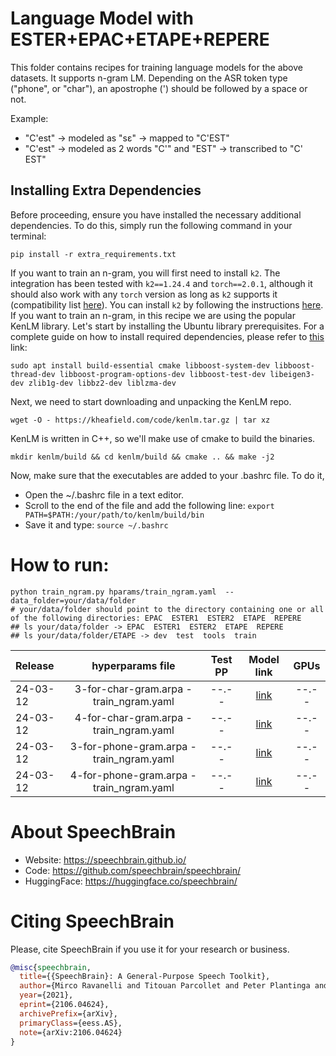 # Language Model with ESTER+EPAC+ETAPE+REPERE
This folder contains recipes for training language models for the above datasets.
It supports n-gram LM.
Depending on the ASR token type ("phone", or "char"), an apostrophe (') should
be followed by a space or not.

Example:
* "C'est" -> modeled as "sɛ" -> mapped to "C'EST"
* "C'est" -> modeled as 2 words "C'" and "EST" -> transcribed to "C' EST"

## Installing Extra Dependencies

Before proceeding, ensure you have installed the necessary additional dependencies. To do this, simply run the following command in your terminal:

```
pip install -r extra_requirements.txt
```

If you want to train an n-gram, you will first need to install `k2`. The integration has been tested with `k2==1.24.4` and `torch==2.0.1`, although it should also work with any `torch` version as long as `k2` supports it (compatibility list [here](https://k2-fsa.github.io/k2/installation/pre-compiled-cuda-wheels-linux/index.html)). You can install `k2` by following the instructions [here](https://k2-fsa.github.io/k2/installation/from_wheels.html#linux-cuda-example).
If you want to train an n-gram, in this recipe we are using the popular KenLM library. Let's start by installing the Ubuntu library prerequisites. For a complete guide on how to install required dependencies, please refer to [this](https://kheafield.com/code/kenlm/dependencies/) link:
 ```
 sudo apt install build-essential cmake libboost-system-dev libboost-thread-dev libboost-program-options-dev libboost-test-dev libeigen3-dev zlib1g-dev libbz2-dev liblzma-dev
 ```

 Next, we need to start downloading and unpacking the KenLM repo.
 ```
 wget -O - https://kheafield.com/code/kenlm.tar.gz | tar xz
 ```

KenLM is written in C++, so we'll make use of cmake to build the binaries.
 ```
mkdir kenlm/build && cd kenlm/build && cmake .. && make -j2
 ```

Now, make sure that the executables are added to your .bashrc file. To do it,
- Open the ~/.bashrc file in a text editor.
- Scroll to the end of the file and add the following line:  ```export PATH=$PATH:/your/path/to/kenlm/build/bin ```
- Save it and type:  `source ~/.bashrc `

# How to run:
```shell
python train_ngram.py hparams/train_ngram.yaml  --data_folder=your/data/folder
# your/data/folder should point to the directory containing one or all of the following directories: EPAC  ESTER1  ESTER2  ETAPE  REPERE
## ls your/data/folder -> EPAC  ESTER1  ESTER2  ETAPE  REPERE
## ls your/data/folder/ETAPE -> dev  test  tools  train
```

| Release | hyperparams file | Test PP | Model link | GPUs |
| :---     | :---: | :---: | :---: | :---: |
| 24-03-12 | 3-for-char-gram.arpa - train_ngram.yaml | --.-- | [link](https://www.dropbox.com/TODO) | --.-- |
| 24-03-12 | 4-for-char-gram.arpa - train_ngram.yaml | --.-- | [link](https://www.dropbox.com/TODO) | --.-- |
| 24-03-12 | 3-for-phone-gram.arpa - train_ngram.yaml | --.-- | [link](https://www.dropbox.com/TODO) | --.-- |
| 24-03-12 | 4-for-phone-gram.arpa - train_ngram.yaml | --.-- | [link](https://www.dropbox.com/TODO) | --.-- |


# **About SpeechBrain**
- Website: https://speechbrain.github.io/
- Code: https://github.com/speechbrain/speechbrain/
- HuggingFace: https://huggingface.co/speechbrain/


# **Citing SpeechBrain**
Please, cite SpeechBrain if you use it for your research or business.

```bibtex
@misc{speechbrain,
  title={{SpeechBrain}: A General-Purpose Speech Toolkit},
  author={Mirco Ravanelli and Titouan Parcollet and Peter Plantinga and Aku Rouhe and Samuele Cornell and Loren Lugosch and Cem Subakan and Nauman Dawalatabad and Abdelwahab Heba and Jianyuan Zhong and Ju-Chieh Chou and Sung-Lin Yeh and Szu-Wei Fu and Chien-Feng Liao and Elena Rastorgueva and François Grondin and William Aris and Hwidong Na and Yan Gao and Renato De Mori and Yoshua Bengio},
  year={2021},
  eprint={2106.04624},
  archivePrefix={arXiv},
  primaryClass={eess.AS},
  note={arXiv:2106.04624}
}
```

